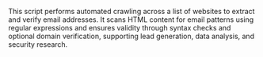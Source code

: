 This script performs automated crawling across a list of websites to extract and verify email addresses. It scans HTML content for email patterns using regular expressions and ensures validity through syntax checks and optional domain verification, supporting lead generation, data analysis, and security research.

